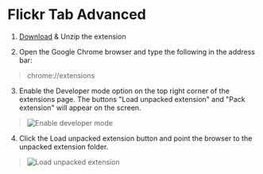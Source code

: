 # Flickr Tab Advanced

1. [Download](https://github.com/minhanhhere/chrome-flickr-tab-advanced/raw/master/chrome-flick-tab-advanced.zip) & Unzip the extension

2. Open the Google Chrome browser and type the following in the address bar:
> chrome://extensions

3. Enable the Developer mode option on the top right corner of the extensions page. The buttons "Load unpacked extension" and "Pack extension" will appear on the screen.
>![Enable developer mode](http://winaero.com/blog/wp-content/uploads/2014/05/developer-mode-enabled-600x464.png "")

4. Click the Load unpacked extension button and point the browser to the unpacked extension folder.
>![Load unpacked extension](http://winaero.com/blog/wp-content/uploads/2014/05/unpacked-extension-folder-600x466.png "")
